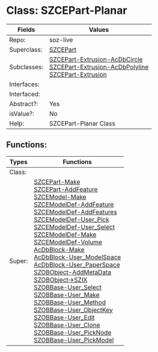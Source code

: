 
# Class:	SZCEPart-Planar

| Fields | Values |
| --------- | --------- |
| Repo: | soz-live |
| Superclass: | [SZCEPart](SZCEPart.html) |
| Subclasses: | [SZCEPart-Extrusion-AcDbCircle](SZCEPart-Extrusion-AcDbCircle.html) <br> [SZCEPart-Extrusion-AcDbPolyline](SZCEPart-Extrusion-AcDbPolyline.html) <br> [SZCEPart-Extrusion](SZCEPart-Extrusion.html) |
| Interfaces: |  |
| Interfaced: |  |
| Abstract?: | Yes |
| isValue?: | No |
| Help: | SZCEPart-Planar Class |


## Functions:

| Types | Functions |
| --------- | --------- |
| Class: |  |
| Super: | [SZCEPart-Make](SZCEPart.html) <br> [SZCEPart-AddFeature](SZCEPart.html) <br> [SZCEModel-Make](SZCEModel.html) <br> [SZCEModelDef-AddFeature](SZCEModelDef.html) <br> [SZCEModelDef-AddFeatures](SZCEModelDef.html) <br> [SZCEModelDef-User_Pick](SZCEModelDef.html) <br> [SZCEModelDef-User_Select](SZCEModelDef.html) <br> [SZCEModelDef-Make](SZCEModelDef.html) <br> [SZCEModelDef-Volume](SZCEModelDef.html) <br> [AcDbBlock-Make](AcDbBlock.html) <br> [AcDbBlock-User_ModelSpace](AcDbBlock.html) <br> [AcDbBlock-User_PaperSpace](AcDbBlock.html) <br> [SZOBObject-AddMetaData](SZOBObject.html) <br> [SZOBObject->SZIX](SZOBObject.html) <br> [SZOBBase-User_Select](SZOBBase.html) <br> [SZOBBase-User_Make](SZOBBase.html) <br> [SZOBBase-User_Method](SZOBBase.html) <br> [SZOBBase-User_ObjectKey](SZOBBase.html) <br> [SZOBBase-User_Edit](SZOBBase.html) <br> [SZOBBase-User_Clone](SZOBBase.html) <br> [SZOBBase-User_PickNode](SZOBBase.html) <br> [SZOBBase-User_PickModel](SZOBBase.html) |


